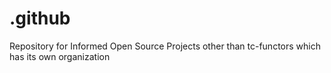 # .github
Repository for Informed  Open Source Projects other than tc-functors which has its own organization
